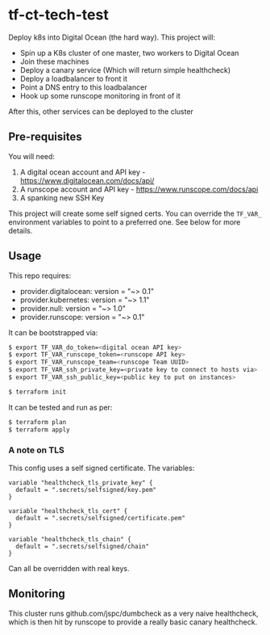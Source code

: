 tf-ct-tech-test
==

Deploy k8s into Digital Ocean (the hard way). This project will:

 * Spin up a K8s cluster of one master, two workers to Digital Ocean
 * Join these machines
 * Deploy a canary service (Which will return simple healthcheck)
 * Deploy a loadbalancer to front it
 * Point a DNS entry to this loadbalancer
 * Hook up some runscope monitoring in front of it

After this, other services can be deployed to the cluster

## Pre-requisites

You will need:

 1. A digital ocean account and API key - https://www.digitalocean.com/docs/api/
 1. A runscope account and API key - https://www.runscope.com/docs/api
 1. A spanking new SSH Key

This project will create some self signed certs. You can override the `TF_VAR_` environment variables to point to a preferred one. See below for more details.

## Usage

This repo requires:

* provider.digitalocean: version = "~> 0.1"
* provider.kubernetes: version = "~> 1.1"
* provider.null: version = "~> 1.0"
* provider.runscope: version = "~> 0.1"

It can be bootstrapped via:

```bash
$ export TF_VAR_do_token=<digital ocean API key>
$ export TF_VAR_runscope_token=<runscope API key>
$ export TF_VAR_runscope_team=<runscope Team UUID>
$ export TF_VAR_ssh_private_key=<private key to connect to hosts via>
$ export TF_VAR_ssh_public_key=<public key to put on instances>

$ terraform init
```

It can be tested and run as per:

```bash
$ terraform plan
$ terraform apply
```

### A note on TLS

This config uses a self signed certificate. The variables:

```hcl
variable "healthcheck_tls_private_key" {
  default = ".secrets/selfsigned/key.pem"
}

variable "healthcheck_tls_cert" {
  default = ".secrets/selfsigned/certificate.pem"
}

variable "healthcheck_tls_chain" {
  default = ".secrets/selfsigned/chain"
}
```

Can all be overridden with real keys.

## Monitoring

This cluster runs github.com/jspc/dumbcheck as a very naive healthcheck, which is then hit by runscope to provide a really basic canary healthcheck.
